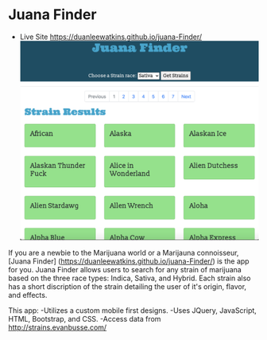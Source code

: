 # Juana Finder

- Live Site https://duanleewatkins.github.io/juana-Finder/
  ![](image/juanaFinderPagePreview.png)

If you are a newbie to the Marijuana world or a Marijauna connoisseur, [Juana Finder] (https://duanleewatkins.github.io/juana-Finder/) is the app for you. Juana Finder allows users to search for any strain of marijuana based on the three race types: Indica, Sativa, and Hybrid. Each strain also has a short discription of the strain detailing the user of it's origin, flavor, and effects.

This app:
-Utilizes a custom mobile first designs.
-Uses JQuery, JavaScript, HTML, Bootstrap, and CSS.
-Access data from http://strains.evanbusse.com/
